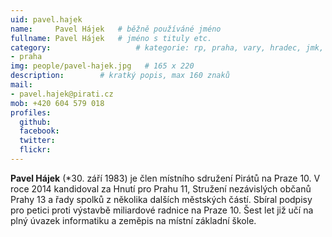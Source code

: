 ```yaml
---
uid: pavel.hajek
name:     Pavel Hájek  	# běžně používáné jméno
fullname: Pavel Hájek	# jméno s tituly etc.
category:                 	# kategorie: rp, praha, vary, hradec, jmk, senat
- praha
img: people/pavel-hajek.jpg   # 165 x 220
description:      	# kratký popis, max 160 znaků
mail:
- pavel.hajek@pirati.cz
mob: +420 604 579 018
profiles:
  github:       
  facebook:    
  twitter: 		  
  flickr:		  
---
```


**Pavel Hájek** (*30. září 1983) je člen místního sdružení Pirátů na Praze 10. V roce 2014 kandidoval za Hnutí pro Prahu 11, Stružení nezávislých občanů Prahy 13 a řady spolků z několika dalších městských částí. Sbíral podpisy pro petici proti výstavbě miliardové radnice na Praze 10. Šest let již učí na plný úvazek informatiku a zeměpis na místní základní škole. 

